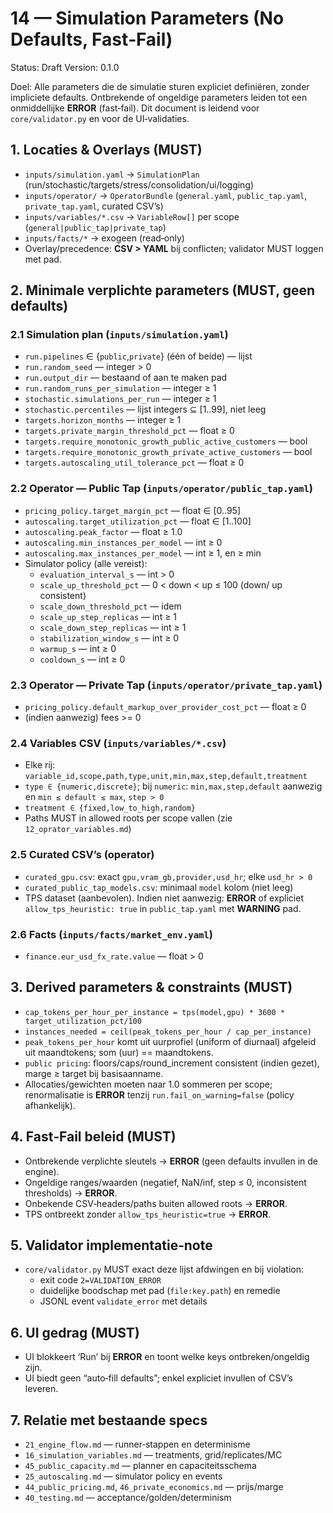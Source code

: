 # 14 — Simulation Parameters (No Defaults, Fast‑Fail)

Status: Draft
Version: 0.1.0

Doel: Alle parameters die de simulatie sturen expliciet definiëren, zonder impliciete defaults. Ontbrekende of ongeldige parameters leiden tot een onmiddellijke **ERROR** (fast‑fail). Dit document is leidend voor `core/validator.py` en voor de UI‑validaties.

## 1. Locaties & Overlays (MUST)

- `inputs/simulation.yaml` → `SimulationPlan` (run/stochastic/targets/stress/consolidation/ui/logging)
- `inputs/operator/` → `OperatorBundle` (`general.yaml`, `public_tap.yaml`, `private_tap.yaml`, curated CSV’s)
- `inputs/variables/*.csv` → `VariableRow[]` per scope (`general|public_tap|private_tap`)
- `inputs/facts/*` → exogeen (read‑only)
- Overlay/precedence: **CSV > YAML** bij conflicten; validator MUST loggen met pad.

## 2. Minimale verplichte parameters (MUST, geen defaults)

### 2.1 Simulation plan (`inputs/simulation.yaml`)

- `run.pipelines` ∈ {`public`,`private`} (één of beide) — lijst
- `run.random_seed` — integer > 0
- `run.output_dir` — bestaand of aan te maken pad
- `run.random_runs_per_simulation` — integer ≥ 1
- `stochastic.simulations_per_run` — integer ≥ 1
- `stochastic.percentiles` — lijst integers ⊆ [1..99], niet leeg
- `targets.horizon_months` — integer ≥ 1
- `targets.private_margin_threshold_pct` — float ≥ 0
- `targets.require_monotonic_growth_public_active_customers` — bool
- `targets.require_monotonic_growth_private_active_customers` — bool
- `targets.autoscaling_util_tolerance_pct` — float ≥ 0

### 2.2 Operator — Public Tap (`inputs/operator/public_tap.yaml`)

- `pricing_policy.target_margin_pct` — float ∈ [0..95]
- `autoscaling.target_utilization_pct` — float ∈ [1..100]
- `autoscaling.peak_factor` — float ≥ 1.0
- `autoscaling.min_instances_per_model` — int ≥ 0
- `autoscaling.max_instances_per_model` — int ≥ 1, en ≥ min
- Simulator policy (alle vereist):
  - `evaluation_interval_s` — int > 0
  - `scale_up_threshold_pct` — 0 < down < up ≤ 100 (down/ up consistent)
  - `scale_down_threshold_pct` — idem
  - `scale_up_step_replicas` — int ≥ 1
  - `scale_down_step_replicas` — int ≥ 1
  - `stabilization_window_s` — int ≥ 0
  - `warmup_s` — int ≥ 0
  - `cooldown_s` — int ≥ 0

### 2.3 Operator — Private Tap (`inputs/operator/private_tap.yaml`)

- `pricing_policy.default_markup_over_provider_cost_pct` — float ≥ 0
- (indien aanwezig) fees >= 0

### 2.4 Variables CSV (`inputs/variables/*.csv`)

- Elke rij: `variable_id,scope,path,type,unit,min,max,step,default,treatment`
- `type ∈ {numeric,discrete}`; bij `numeric`: `min,max,step,default` aanwezig en `min ≤ default ≤ max`, `step > 0`
- `treatment ∈ {fixed,low_to_high,random}`
- Paths MUST in allowed roots per scope vallen (zie `12_oprator_variables.md`)

### 2.5 Curated CSV’s (operator)

- `curated_gpu.csv`: exact `gpu,vram_gb,provider,usd_hr`; elke `usd_hr > 0`
- `curated_public_tap_models.csv`: minimaal `model` kolom (niet leeg)
- TPS dataset (aanbevolen). Indien niet aanwezig: **ERROR** of expliciet `allow_tps_heuristic: true` in `public_tap.yaml` met **WARNING** pad.

### 2.6 Facts (`inputs/facts/market_env.yaml`)

- `finance.eur_usd_fx_rate.value` — float > 0

## 3. Derived parameters & constraints (MUST)

- `cap_tokens_per_hour_per_instance = tps(model,gpu) * 3600 * target_utilization_pct/100`
- `instances_needed = ceil(peak_tokens_per_hour / cap_per_instance)`
- `peak_tokens_per_hour` komt uit uurprofiel (uniform of diurnaal) afgeleid uit maandtokens; som (uur) == maandtokens.
- `public pricing`: floors/caps/round_increment consistent (indien gezet), marge ≥ target bij basisaanname.
- Allocaties/gewichten moeten naar 1.0 sommeren per scope; renormalisatie is **ERROR** tenzij `run.fail_on_warning=false` (policy afhankelijk).

## 4. Fast‑Fail beleid (MUST)

- Ontbrekende verplichte sleutels → **ERROR** (geen defaults invullen in de engine).
- Ongeldige ranges/waarden (negatief, NaN/inf, step ≤ 0, inconsistent thresholds) → **ERROR**.
- Onbekende CSV‑headers/paths buiten allowed roots → **ERROR**.
- TPS ontbreekt zonder `allow_tps_heuristic=true` → **ERROR**.

## 5. Validator implementatie‑note

- `core/validator.py` MUST exact deze lijst afdwingen en bij violation:
  - exit code `2=VALIDATION_ERROR`
  - duidelijke boodschap met pad (`file:key.path`) en remedie
  - JSONL event `validate_error` met details

## 6. UI gedrag (MUST)

- UI blokkeert ‘Run’ bij **ERROR** en toont welke keys ontbreken/ongeldig zijn.
- UI biedt geen “auto‑fill defaults”; enkel expliciet invullen of CSV’s leveren.

## 7. Relatie met bestaande specs

- `21_engine_flow.md` — runner‑stappen en determinisme
- `16_simulation_variables.md` — treatments, grid/replicates/MC
- `45_public_capacity.md` — planner en capaciteitsschema
- `25_autoscaling.md` — simulator policy en events
- `44_public_pricing.md`, `46_private_economics.md` — prijs/marge
- `40_testing.md` — acceptance/golden/determinism
